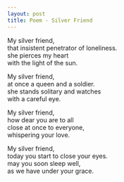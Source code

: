 ```yaml
---
layout: post
title: Poem - Silver Friend  
---
```


My silver friend,\
that insistent penetrator of loneliness.\
she pierces my heart\
with the light of the sun.

My silver friend,\
at once a queen and a soldier.\
she stands solitary and watches\
with a careful eye.

My silver friend,\
how dear you are to all\
close at once to everyone,\
whispering your love.

My silver friend,\
today you start to close your eyes.\
may you soon sleep well,\
as we have under your grace.
